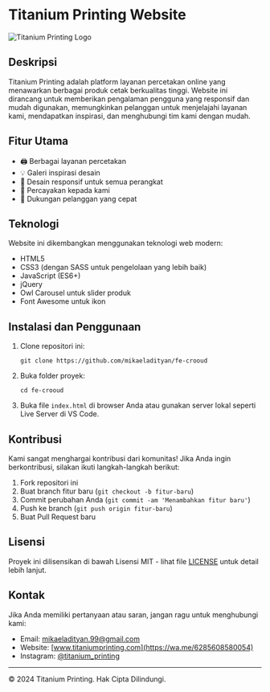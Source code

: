 # Titanium Printing Website

![Titanium Printing Logo](https://crooud.com/wp-content/uploads/2021/06/cropped-logo_crooud-32x32.png)

## Deskripsi

Titanium Printing adalah platform layanan percetakan online yang menawarkan berbagai produk cetak berkualitas tinggi.
Website ini dirancang untuk memberikan pengalaman pengguna yang responsif dan mudah digunakan, memungkinkan pelanggan
untuk menjelajahi layanan kami, mendapatkan inspirasi, dan menghubungi tim kami dengan mudah.

## Fitur Utama

- 🖨️ Berbagai layanan percetakan
- 💡 Galeri inspirasi desain
- 📱 Desain responsif untuk semua perangkat
- 🛒 Percayakan kepada kami
- 💬 Dukungan pelanggan yang cepat

## Teknologi

Website ini dikembangkan menggunakan teknologi web modern:

- HTML5
- CSS3 (dengan SASS untuk pengelolaan yang lebih baik)
- JavaScript (ES6+)
- jQuery
- Owl Carousel untuk slider produk
- Font Awesome untuk ikon

## Instalasi dan Penggunaan

1. Clone repositori ini:
   ```
   git clone https://github.com/mikaeladityan/fe-crooud
   ```
2. Buka folder proyek:
   ```
   cd fe-crooud
   ```
3. Buka file `index.html` di browser Anda atau gunakan server lokal seperti Live Server di VS Code.

## Kontribusi

Kami sangat menghargai kontribusi dari komunitas! Jika Anda ingin berkontribusi, silakan ikuti langkah-langkah berikut:

1. Fork repositori ini
2. Buat branch fitur baru (`git checkout -b fitur-baru`)
3. Commit perubahan Anda (`git commit -am 'Menambahkan fitur baru'`)
4. Push ke branch (`git push origin fitur-baru`)
5. Buat Pull Request baru

## Lisensi

Proyek ini dilisensikan di bawah Lisensi MIT - lihat file [LICENSE](LICENSE) untuk detail lebih lanjut.

## Kontak

Jika Anda memiliki pertanyaan atau saran, jangan ragu untuk menghubungi kami:

- Email: mikaeladityan.99@gmail.com
- Website: [www.titaniumprinting.com](https://wa.me/6285608580054)
- Instagram: [@titanium_printing](https://wa.me/6285608580054)

---

© 2024 Titanium Printing. Hak Cipta Dilindungi.
